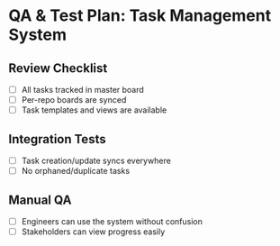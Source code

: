# QA & Test Plan: Task Management System

## Review Checklist
- [ ] All tasks tracked in master board
- [ ] Per-repo boards are synced
- [ ] Task templates and views are available

## Integration Tests
- [ ] Task creation/update syncs everywhere
- [ ] No orphaned/duplicate tasks

## Manual QA
- [ ] Engineers can use the system without confusion
- [ ] Stakeholders can view progress easily
